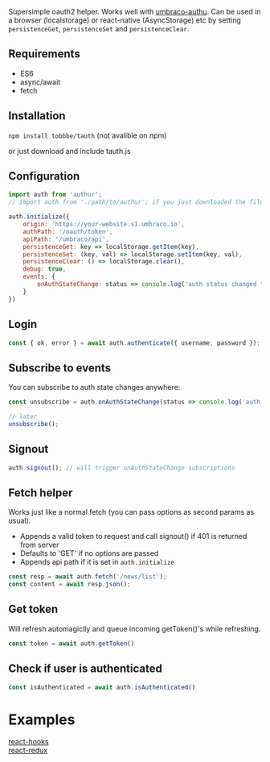 Supersimple oauth2 helper. Works well with [umbraco-authu](https://github.com/mattbrailsford/umbraco-authu).
Can be used in a browser (localstorage) or react-native (AsyncStorage) etc by setting `persistenceGet`, `persistenceSet` and `persistenceClear`.

## Requirements
- ES6
- async/await
- fetch

## Installation
`npm install tobbbe/tauth` (not avalible on npm)

or just download and include tauth.js

## Configuration
```javascript
import auth from 'authur';
// import auth from './path/to/authur'; if you just downloaded the file

auth.initialize({
	origin: 'https://your-website.s1.umbraco.io',
	authPath: '/oauth/token',
	apiPath: '/umbraco/api',
	persistenceGet: key => localStorage.getItem(key),
	persistenceSet: (key, val) => localStorage.setItem(key, val),
	persistenceClear: () => localStorage.clear(),
	debug: true,
	events: {
		onAuthStateChange: status => console.log('auth status changed to:', status))
	}
})
```

## Login
```javascript
const { ok, error } = await auth.authenticate({ username, password });
```

## Subscribe to events
You can subscribe to auth state changes anywhere:

```javascript
const unsubscribe = auth.onAuthStateChange(status => console.log('auth status changed to:', status));

// later
unsubscribe();
```

## Signout
```javascript
auth.signout(); // will trigger onAuthStateChange subscriptions
```

## Fetch helper
Works just like a normal fetch (you can pass options as second params as usual).

- Appends a valid token to request and call signout() if 401 is returned from server
- Defaults to 'GET' if no options are passed
- Appends api path if it is set in `auth.initialize`

```javascript
const resp = await auth.fetch('/news/list');
const content = await resp.json();
```

## Get token
Will refresh automagiclly and queue incoming getToken()'s while refreshing.

```javascript
const token = await auth.getToken()
```

## Check if user is authenticated
```javascript
const isAuthenticated = await auth.isAuthenticated()
```

# Examples
[react-hooks](https://github.com/tobbbe/tauth/blob/master/examples/react-hooks.js)<br/>
[react-redux](https://github.com/tobbbe/tauth/blob/master/examples/react-redux.js)<br/>
